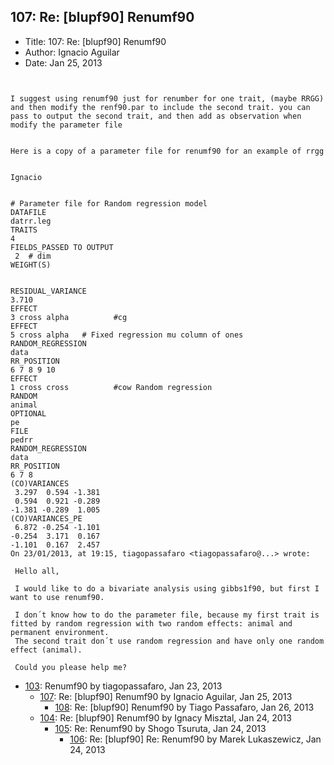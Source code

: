 ## 107: Re: [blupf90] Renumf90

- Title: 107: Re: [blupf90] Renumf90
- Author: Ignacio Aguilar
- Date: Jan 25, 2013

```


I suggest using renumf90 just for renumber for one trait, (maybe RRGG) and then modify the renf90.par to include the second trait. you can pass to output the second trait, and then add as observation when modify the parameter file 


Here is a copy of a parameter file for renumf90 for an example of rrgg 


Ignacio


# Parameter file for Random regression model 
DATAFILE
datrr.leg
TRAITS
4  
FIELDS_PASSED TO OUTPUT
 2  # dim   
WEIGHT(S)


RESIDUAL_VARIANCE 
3.710
EFFECT
3 cross alpha          #cg 
EFFECT
5 cross alpha   # Fixed regression mu column of ones
RANDOM_REGRESSION
data
RR_POSITION
6 7 8 9 10
EFFECT
1 cross cross          #cow Random regression
RANDOM
animal
OPTIONAL
pe
FILE
pedrr
RANDOM_REGRESSION
data
RR_POSITION
6 7 8
(CO)VARIANCES
 3.297  0.594 -1.381
 0.594  0.921 -0.289
-1.381 -0.289  1.005
(CO)VARIANCES_PE
 6.872 -0.254 -1.101
-0.254  3.171  0.167
-1.101  0.167  2.457
On 23/01/2013, at 19:15, tiagopassafaro <tiagopassafaro@...> wrote:

 Hello all,

 I would like to do a bivariate analysis using gibbs1f90, but first I want to use renumf90.

 I don´t know how to do the parameter file, because my first trait is fitted by random regression with two random effects: animal and permanent environment. 
 The second trait don´t use random regression and have only one random effect (animal).

 Could you please help me?
```

- [103](0103.md): Renumf90 by tiagopassafaro, Jan 23, 2013
    - [107](0107.md): Re: [blupf90] Renumf90 by Ignacio Aguilar, Jan 25, 2013
        - [108](0108.md): Re: [blupf90] Renumf90 by Tiago Passafaro, Jan 26, 2013
    - [104](0104.md): Re: [blupf90] Renumf90 by Ignacy Misztal, Jan 24, 2013
        - [105](0105.md): Re: Renumf90 by Shogo Tsuruta, Jan 24, 2013
            - [106](0106.md): Re: [blupf90] Re: Renumf90 by Marek Lukaszewicz, Jan 24, 2013
